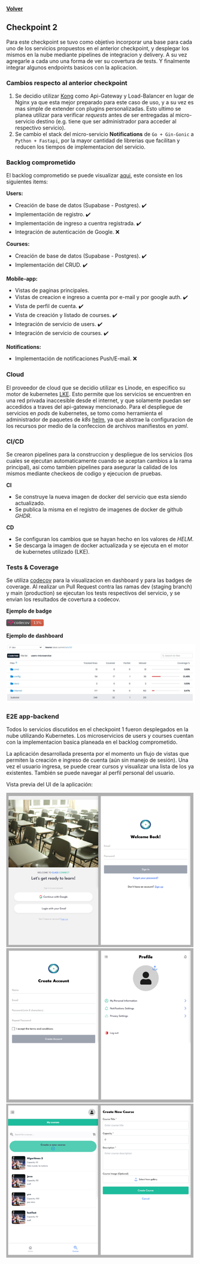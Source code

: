[**Volver**](../README.md)

## Checkpoint 2

Para este checkpoint se tuvo como objetivo incorporar una base para cada uno de los servicios propuestos en el anterior checkpoint, y desplegar los mismos en la nube mediante pipelines de integracion y delivery. A su vez agregarle a cada uno una forma de ver su covertura de tests. Y finalmente integrar algunos endpoints basicos con la aplicacion.

### Cambios respecto al anterior checkpoint

1. Se decidio utilizar [Kong](https://konghq.com/) como Api-Gateway y Load-Balancer en lugar de Nginx ya que esta mejor preparado para este caso de uso, y a su vez es mas simple de extender con plugins personalizadas. Esto ultimo se planea utilizar para verificar *requests* antes de ser entregadas al micro-servicio destino (e.g. tiene que ser administrador para acceder al respectivo servicio).
2. Se cambio el stack del micro-servicio **Notifications** de `Go + Gin-Gonic` a `Python + Fastapi`, por la mayor cantidad de librerias que facilitan y reducen los tiempos de implementacion del servicio.

### Backlog comprometido

El backlog comprometido se puede visualizar [aqui](https://github.com/orgs/ClassConnect-org/projects/1/views/3), este consiste en los siguientes items:

**Users:**

- Creación de base de datos (Supabase - Postgres). ✔️
- Implementación de registro. ✔️
- Implementación de ingreso a cuentra registrada. ✔️
- Integración de autenticación de Google. ❌
  
**Courses:**

- Creación de base de datos (Supabase - Postgres). ✔️
- Implementación del CRUD. ✔️
  
**Mobile-app:**

- Vistas de paginas principales.
- Vistas de creacion e ingreso a cuenta por e-mail y por google auth. ✔️
- Vista de perfil de cuenta. ✔️
- Vista de creación y listado de courses. ✔️
- Integración de servicio de users. ✔️
- Integración de servicio de courses. ✔️

**Notifications:**

- Implementación de notificaciones Push/E-mail. ❌

### Cloud

El proveedor de cloud que se decidio utilizar es Linode, en especifico su motor de kubernetes [LKE](https://www.linode.com/products/kubernetes/). Esto permite que los servicios se encuentren en una red privada inaccesible desde el internet, y que solamente puedan ser accedidos a traves del api-gateway mencionado. Para el despliegue de servicios en *pods* de kubernetes, se tomo como herramienta el administrador de paquetes de *k8s* [helm](http://helm.sh), ya que abstrae la configuracion de los recursos por medio de la confeccion de archivos manifiestos en *yaml*.

### CI/CD

Se crearon pipelines para la construccion y despliegue de los servicios (los cuales se ejecutan automaticamente cuando se aceptan cambios a la rama principal), asi como tambien pipelines para asegurar la calidad de los mismos mediante checkeos de codigo y ejecucion de pruebas.

**CI**

- Se construye la nueva imagen de docker del servicio que esta siendo actualizado.
- Se publica la misma en el registro de imagenes de docker de github *GHDR*.

**CD**

- Se configuran los cambios que se hayan hecho en los valores de *HELM*.
- Se descarga la imagen de docker actualizada y se ejecuta en el motor de kubernetes utilizado (LKE).

### Tests & Coverage

Se utiliza [codecov](https://about.codecov.io/) para la visualizacion en dashboard y para las badges de coverage. Al realizar un Pull Request contra las ramas dev (staging branch) y main (production) se ejecutan los tests respectivos del servicio, y se envian los resultados de covertura a codecov.

**Ejemplo de badge**

<img alt="badge" width="100px" src="../img/test_badge.png" />

**Ejemplo de dashboard**

![dashboard](../img/test_dash.jpg)

### E2E app-backend

Todos lo servicios discutidos en el checkpoint 1 fueron desplegados en la nube utilizando Kubernetes. Los microservicios de users y courses cuentan con la implementacion basica planeada en el backlog comprometido.

La aplicación desarrollada presenta por el momento un flujo de vistas que permiten la creación e ingreso de cuenta (aún sin manejo de sesión). Una vez el usuario ingresa, se puede crear cursos y visualizar una lista de los ya existentes. También se puede navegar al perfil personal del usuario.

Vista previa del UI de la aplicación:

<div>
  <img alt="badge" width="500px" src="../img/screens1.png" /> 
  <img alt="badge" width="500px" src="../img/screens2.png" />
  <img alt="badge" width="500px" src="../img/screens3.png" />
<div/>
